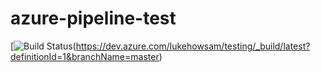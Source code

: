 # azure-pipeline-test

[![Build Status](https://dev.azure.com/lukehowsam/testing/_apis/build/status/luke-h1.azure-pipeline-test?branchName=master)(https://dev.azure.com/lukehowsam/testing/_build/latest?definitionId=1&branchName=master)

